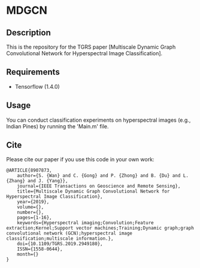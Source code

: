 # MDGCN
## Description
This is the repository for the TGRS paper [Multiscale Dynamic Graph Convolutional Network for Hyperspectral Image Classification].

## Requirements

- Tensorflow (1.4.0)

## Usage

You can conduct classification experiments on hyperspectral images (e.g., Indian Pines) by running the 'Main.m' file.

## Cite
Please cite our paper if you use this code in your own work:

```
@ARTICLE{8907873, 
    author={S. {Wan} and C. {Gong} and P. {Zhong} and B. {Du} and L. {Zhang} and J. {Yang}}, 
    journal={IEEE Transactions on Geoscience and Remote Sensing}, 
    title={Multiscale Dynamic Graph Convolutional Network for Hyperspectral Image Classification}, 
    year={2019}, 
    volume={}, 
    number={}, 
    pages={1-16}, 
    keywords={Hyperspectral imaging;Convolution;Feature extraction;Kernel;Support vector machines;Training;Dynamic graph;graph convolutional network (GCN);hyperspectral image classification;multiscale information.}, 
    doi={10.1109/TGRS.2019.2949180}, 
    ISSN={1558-0644}, 
    month={}
}
```

